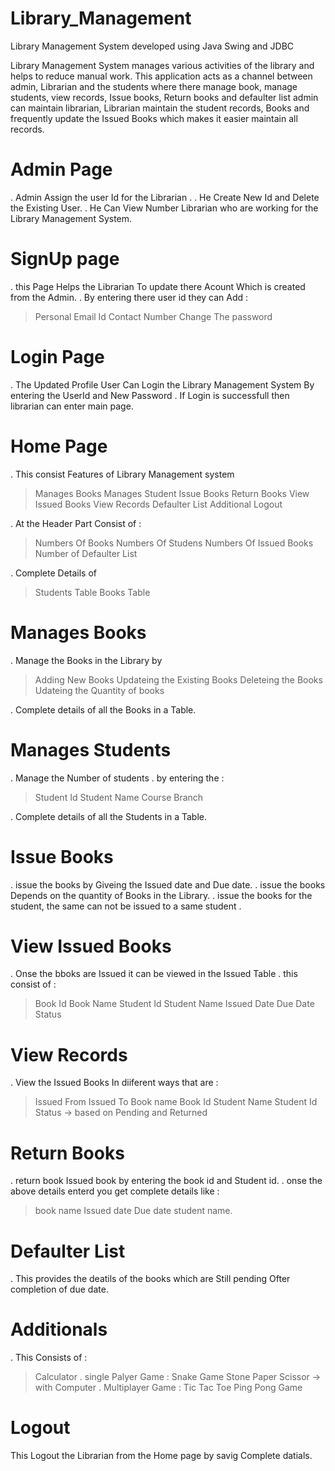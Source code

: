 # Library_Management
Library Management System developed using Java Swing and JDBC

Library Management System manages various activities of the library
and helps to reduce manual work. This application acts as a channel
between admin, Librarian and the students where there manage book,
manage students, view records, Issue books, Return books and
defaulter list admin can maintain librarian, Librarian maintain the
student records, Books and frequently update the Issued Books which
makes it easier maintain all records.

# Admin Page
. Admin Assign the user Id for the Librarian .
. He Create New Id and Delete the Existing User.
. He Can View Number Librarian who are working for the Library Management System.

# SignUp page
. this Page Helps the Librarian To update there Acount Which is created from the Admin.
. By entering there user id they can Add : 
> Personal Email Id
> Contact Number
> Change The password

# Login Page
. The Updated Profile User Can Login the Library Management System By entering the UserId and New Password 
. If Login is successfull then librarian can enter main page.

# Home Page
. This consist Features of Library Management system
>Manages Books
>Manages Student
>Issue Books
>Return Books
>View Issued Books
>View Records
>Defaulter List
>Additional
>Logout

. At the Header Part Consist of :
>Numbers Of Books
>Numbers Of Studens
>Numbers Of Issued Books
>Number of Defaulter List

. Complete Details of 
>Students Table
>Books Table

# Manages Books
. Manage the Books in the Library by
>Adding New Books
>Updateing the Existing Books
>Deleteing the Books
>Udateing the Quantity of books

. Complete details of all the Books in a Table.

# Manages Students
. Manage the Number of students 
. by entering the :
>Student Id
>Student Name
>Course
>Branch

. Complete details of all the Students in a Table.

# Issue Books
. issue the books by Giveing the Issued date and Due date.
. issue the books Depends on the quantity of Books in the Library.
. issue the books for the student, the same can not be issued to a same student .

# View Issued Books
. Onse the bboks are Issued it can be viewed in the Issued Table
. this consist of :
>Book Id
>Book Name
>Student Id
>Student Name
>Issued Date
>Due Date
>Status

# View Records
. View the Issued Books In diiferent ways that are :
>Issued From
>Issued To
>Book name
>Book Id
>Student Name
>Student Id
>Status -> based on Pending and Returned

# Return Books
. return book Issued book by entering the book id and Student id.
. onse the above details enterd you get complete details like :
>book name 
>Issued date
>Due date
>student name.

# Defaulter List
. This provides the deatils of the books which are Still pending Ofter completion of due date.

# Additionals
. This Consists of :
>Calculator
. single Palyer Game :
>Snake Game
>Stone Paper Scissor -> with Computer
. Multiplayer Game :
>Tic Tac Toe
>Ping Pong Game

# Logout 
This Logout the Librarian from the Home page by savig Complete datials.
